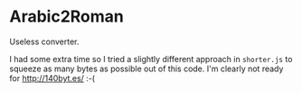Arabic2Roman
============

Useless converter.

I had some extra time so I tried a slightly different approach in `shorter.js` to squeeze as many bytes as possible out of this code. I'm clearly not ready for http://140byt.es/ :-(